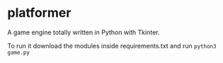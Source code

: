 # platformer

A game engine totally written in Python with Tkinter.

To run it download the modules inside requirements.txt and run `python3 game.py`
